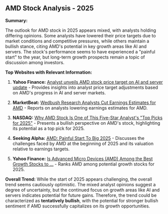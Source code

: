 ## AMD Stock Analysis - 2025

**Summary:**

The outlook for AMD stock in 2025 appears mixed, with analysts holding differing opinions. Some analysts have lowered their price targets due to market conditions and competitive pressures, while others maintain a bullish stance, citing AMD's potential in key growth areas like AI and servers. The stock's performance seems to have experienced a "painful start" to the year, but long-term growth prospects remain a topic of discussion among investors.

**Top Websites with Relevant Information:**

1. **Yahoo Finance:** [Analyst unveils AMD stock price target on AI and server update](https://finance.yahoo.com/news/analyst-unveils-amd-stock-price-171300172.html) - Provides insights into analyst price target adjustments based on AMD's progress in AI and server markets.

2. **MarketBeat:** [Wedbush Research Analysts Cut Earnings Estimates for AMD](https://www.marketbeat.com/instant-alerts/wedbush-research-analysts-cut-earnings-estimates-for-amd-2025-01-28/) - Reports on analysts lowering earnings estimates for AMD.

3. **NASDAQ:** [Why AMD Stock Is One of This Five-Star Analyst's "Top Picks for 2025"](https://www.nasdaq.com/articles/why-amd-stock-one-five-star-analysts-top-picks-2025) - Presents a bullish perspective on AMD's stock, highlighting its potential as a top pick for 2025.

4. **Seeking Alpha:** [AMD: Painful Start To Big 2025](https://seekingalpha.com/article/4749190-amd-painful-start-to-big-2025) - Discusses the challenges faced by AMD at the beginning of 2025 and its valuation relative to earnings targets.

5. **Yahoo Finance:** [Is Advanced Micro Devices (AMD) Among the Best Growth Stocks to ...](https://finance.yahoo.com/news/advanced-micro-devices-amd-among-123741306.html) - Ranks AMD among potential growth stocks for 2025.

**Overall Trend:**  While the start of 2025 appears challenging, the overall trend seems cautiously optimistic.  The mixed analyst opinions suggest a degree of uncertainty, but the continued focus on growth areas like AI and servers indicates potential for future gains.  Therefore, the trend could be characterized as **tentatively bullish**, with the potential for stronger bullish sentiment if AMD successfully capitalizes on its growth opportunities.